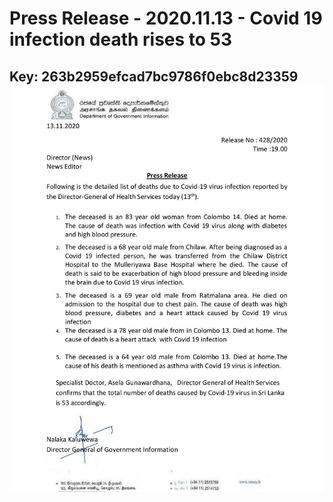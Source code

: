 # Press Release - 2020.11.13 -  Covid 19 infection death rises to 53 
Key: 263b2959efcad7bc9786f0ebc8d23359 
![img](img/263b2959efcad7bc9786f0ebc8d23359.jpg)
---
```

```
